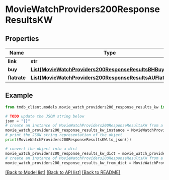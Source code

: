 # MovieWatchProviders200ResponseResultsKW


## Properties

Name | Type | Description | Notes
------------ | ------------- | ------------- | -------------
**link** | **str** |  | [optional] 
**buy** | [**List[MovieWatchProviders200ResponseResultsBHBuyInner]**](MovieWatchProviders200ResponseResultsBHBuyInner.md) |  | [optional] 
**flatrate** | [**List[MovieWatchProviders200ResponseResultsAUFlatrateInner]**](MovieWatchProviders200ResponseResultsAUFlatrateInner.md) |  | [optional] 

## Example

```python
from tmdb_client.models.movie_watch_providers200_response_results_kw import MovieWatchProviders200ResponseResultsKW

# TODO update the JSON string below
json = "{}"
# create an instance of MovieWatchProviders200ResponseResultsKW from a JSON string
movie_watch_providers200_response_results_kw_instance = MovieWatchProviders200ResponseResultsKW.from_json(json)
# print the JSON string representation of the object
print(MovieWatchProviders200ResponseResultsKW.to_json())

# convert the object into a dict
movie_watch_providers200_response_results_kw_dict = movie_watch_providers200_response_results_kw_instance.to_dict()
# create an instance of MovieWatchProviders200ResponseResultsKW from a dict
movie_watch_providers200_response_results_kw_from_dict = MovieWatchProviders200ResponseResultsKW.from_dict(movie_watch_providers200_response_results_kw_dict)
```
[[Back to Model list]](../README.md#documentation-for-models) [[Back to API list]](../README.md#documentation-for-api-endpoints) [[Back to README]](../README.md)


